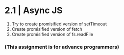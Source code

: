 # 2.1 | Async JS

1. Try to create promisified version of setTimeout
2. Create promisified version of fetch
3. Create promisified version of fs.readFile

### (This assignment is for advance programmers)